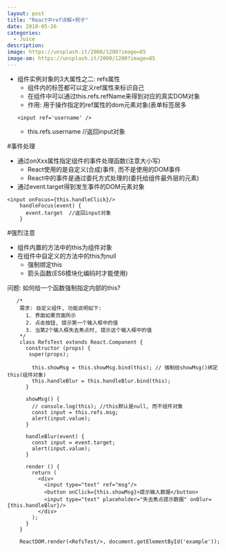 ```yaml
---
layout: post
title: "React中ref详解+例子"
date: 2018-05-26
categories:
  - Juice
description: 
image: https://unsplash.it/2000/1200?image=85
image-sm: https://unsplash.it/2000/1200?image=85
---
```


- 组件实例对象的3大属性之二: refs属性
  * 组件内的标签都可以定义ref属性来标识自己
  * 在组件中可以通过this.refs.refName来得到对应的真实DOM对象
  * 作用: 用于操作指定的ref属性的dom元素对象(表单标签居多
   ```
  <input ref='username' />
   ```
  * this.refs.username //返回input对象

#事件处理
- 通过onXxx属性指定组件的事件处理函数(注意大小写)
  * React使用的是自定义(合成)事件, 而不是使用的DOM事件
  * React中的事件是通过委托方式处理的(委托给组件最外层的元素)
- 通过event.target得到发生事件的DOM元素对象
```
<input onFocus={this.handleClick}/>
    handleFocus(event) {
      event.target  //返回input对象
    }
```
#强烈注意
- 组件内置的方法中的this为组件对象
- 在组件中自定义的方法中的this为null
  * 强制绑定this
  * 箭头函数(ES6模块化编码时才能使用)

问题: 如何给一个函数强制指定内部的this?

```
   /*
    需求: 自定义组件, 功能说明如下:
      1. 界面如果页面所示
      2. 点击按钮, 提示第一个输入框中的值
      3. 当第2个输入框失去焦点时, 提示这个输入框中的值
    */
    class RefsTest extends React.Component {
      constructor (props) {
       super(props);

        this.showMsg = this.showMsg.bind(this); // 强制给showMsg()绑定this(组件对象)
        this.handleBlur = this.handleBlur.bind(this);
      }

      showMsg() {
        // console.log(this); //this默认是null, 而不组件对象
        const input = this.refs.msg;
        alert(input.value);
      }

      handleBlur(event) {
        const input = event.target;
        alert(input.value);
      }

      render () {
        return (
          <div>
            <input type="text" ref="msg"/>
            <button onClick={this.showMsg}>提示输入数据</button>
            <input type="text" placeholder="失去焦点提示数据" onBlur={this.handleBlur}/>
          </div>
        );
      }
    }

    ReactDOM.render(<RefsTest/>, document.getElementById('example'));
```
